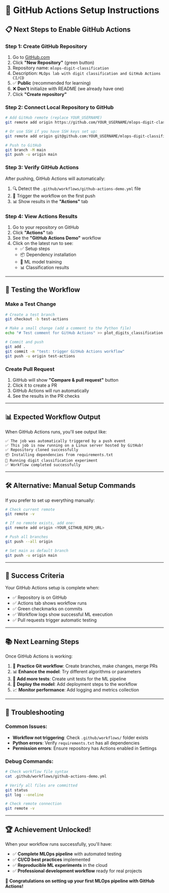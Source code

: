 # 🚀 GitHub Actions Setup Instructions

## 📋 **Next Steps to Enable GitHub Actions**

### **Step 1: Create GitHub Repository**
1. Go to [GitHub.com](https://github.com)
2. Click **"New Repository"** (green button)
3. Repository name: `mlops-digit-classification`
4. Description: `MLOps lab with digit classification and GitHub Actions CI/CD`
5. ✅ **Public** (recommended for learning)
6. ❌ **Don't** initialize with README (we already have one)
7. Click **"Create repository"**

### **Step 2: Connect Local Repository to GitHub**
```bash
# Add GitHub remote (replace YOUR_USERNAME)
git remote add origin https://github.com/YOUR_USERNAME/mlops-digit-classification.git

# Or use SSH if you have SSH keys set up:
git remote add origin git@github.com:YOUR_USERNAME/mlops-digit-classification.git

# Push to GitHub
git branch -M main
git push -u origin main
```

### **Step 3: Verify GitHub Actions**
After pushing, GitHub Actions will automatically:
1. 🔍 Detect the `.github/workflows/github-actions-demo.yml` file
2. 🚀 Trigger the workflow on the first push
3. 📊 Show results in the **"Actions"** tab

### **Step 4: View Actions Results**
1. Go to your repository on GitHub
2. Click **"Actions"** tab
3. See the **"GitHub Actions Demo"** workflow
4. Click on the latest run to see:
   - ✅ Setup steps
   - 📦 Dependency installation
   - 🧠 ML model training
   - 📊 Classification results

---

## 🔄 **Testing the Workflow**

### **Make a Test Change**
```bash
# Create a test branch
git checkout -b test-actions

# Make a small change (add a comment to the Python file)
echo "# Test comment for GitHub Actions" >> plot_digits_classification.py

# Commit and push
git add .
git commit -m "test: trigger GitHub Actions workflow"
git push -u origin test-actions
```

### **Create Pull Request**
1. GitHub will show **"Compare & pull request"** button
2. Click it to create a PR
3. GitHub Actions will run automatically
4. See the results in the PR checks

---

## 📊 **Expected Workflow Output**

When GitHub Actions runs, you'll see output like:
```
✅ The job was automatically triggered by a push event
✅ This job is now running on a Linux server hosted by GitHub!
✅ Repository cloned successfully
📦 Installing dependencies from requirements.txt
🧠 Running digit classification experiment
✅ Workflow completed successfully
```

---

## 🛠️ **Alternative: Manual Setup Commands**

If you prefer to set up everything manually:

```bash
# Check current remote
git remote -v

# If no remote exists, add one:
git remote add origin <YOUR_GITHUB_REPO_URL>

# Push all branches
git push --all origin

# Set main as default branch
git push -u origin main
```

---

## 🎯 **Success Criteria**

Your GitHub Actions setup is complete when:
- ✅ Repository is on GitHub
- ✅ Actions tab shows workflow runs
- ✅ Green checkmarks on commits
- ✅ Workflow logs show successful ML execution
- ✅ Pull requests trigger automatic testing

---

## 📚 **Next Learning Steps**

Once GitHub Actions is working:
1. 🔄 **Practice Git workflow**: Create branches, make changes, merge PRs
2. 📊 **Enhance the model**: Try different algorithms or parameters
3. 🧪 **Add more tests**: Create unit tests for the ML pipeline
4. 🚀 **Deploy the model**: Add deployment steps to the workflow
5. 📈 **Monitor performance**: Add logging and metrics collection

---

## 🚨 **Troubleshooting**

### **Common Issues:**
- **Workflow not triggering**: Check `.github/workflows/` folder exists
- **Python errors**: Verify `requirements.txt` has all dependencies
- **Permission errors**: Ensure repository has Actions enabled in Settings

### **Debug Commands:**
```bash
# Check workflow file syntax
cat .github/workflows/github-actions-demo.yml

# Verify all files are committed
git status
git log --oneline

# Check remote connection
git remote -v
```

---

## 🏆 **Achievement Unlocked!**

When your workflow runs successfully, you'll have:
- ✅ **Complete MLOps pipeline** with automated testing
- ✅ **CI/CD best practices** implemented
- ✅ **Reproducible ML experiments** in the cloud
- ✅ **Professional development workflow** ready for real projects

🎉 **Congratulations on setting up your first MLOps pipeline with GitHub Actions!**
